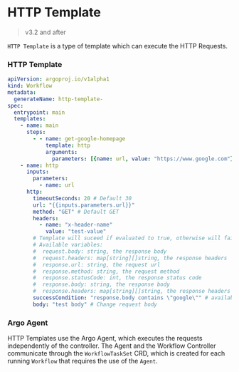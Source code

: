 # HTTP Template
 
> v3.2 and after 

`HTTP Template` is a type of template which can execute the HTTP Requests.

### HTTP Template

```yaml
apiVersion: argoproj.io/v1alpha1
kind: Workflow
metadata:
  generateName: http-template-
spec:
  entrypoint: main
  templates:
    - name: main
      steps:
        - - name: get-google-homepage
            template: http
            arguments:
              parameters: [{name: url, value: "https://www.google.com"}]
    - name: http
      inputs:
        parameters:
          - name: url
      http:
        timeoutSeconds: 20 # Default 30
        url: "{{inputs.parameters.url}}"
        method: "GET" # Default GET
        headers:
          - name: "x-header-name"
            value: "test-value"
        # Template will suceed if evaluated to true, otherwise will fail
        # Available variables:
        #  request.body: string, the response body
        #  request.headers: map[string][]string, the response headers
        #  response.url: string, the request url
        #  response.method: string, the request method
        #  response.statusCode: int, the response status code
        #  response.body: string, the response body
        #  response.headers: map[string][]string, the response headers
        successCondition: "response.body contains \"google\"" # available since v3.3
        body: "test body" # Change request body
```

### Argo Agent
HTTP Templates use the Argo Agent, which executes the requests independently of the controller. The Agent and the Workflow
Controller communicate through the `WorkflowTaskSet` CRD, which is created for each running `Workflow` that requires the use
of the `Agent`.